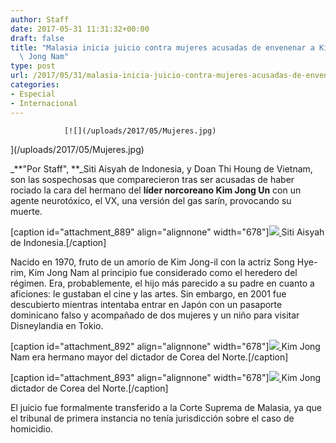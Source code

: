 ```yaml
---
author: Staff
date: 2017-05-31 11:31:32+00:00
draft: false
title: "Malasia inicia juicio contra mujeres acusadas de envenenar a Kim\
  \ Jong Nam"
type: post
url: /2017/05/31/malasia-inicia-juicio-contra-mujeres-acusadas-de-envenenar-a-kim-jong-nam/
categories:
- Especial
- Internacional
---
```



				[![](/uploads/2017/05/Mujeres.jpg)
](/uploads/2017/05/Mujeres.jpg)

_**"Por Staff", **_Siti Aisyah de Indonesia, y Doan Thi Houng de Vietnam, son las sospechosas que comparecieron tras ser acusadas de haber rociado la cara del hermano del **líder norcoreano Kim Jong Un** con un agente neurotóxico, el VX, una versión del gas sarín, provocando su muerte.

[caption id="attachment_889" align="alignnone" width="678"][![](/uploads/2017/05/Siti-Aisyah-de-Indonesia-678x381.jpg)
](/uploads/2017/05/Siti-Aisyah-de-Indonesia.jpg) Siti Aisyah de Indonesia.[/caption]

Nacido en 1970, fruto de un amorío de Kim Jong-il con la actriz Song Hye-rim, Kim Jong Nam al principio fue considerado como el heredero del régimen. Era, probablemente, el hijo más parecido a su padre en cuanto a aficiones: le gustaban el cine y las artes. Sin embargo, en 2001 fue descubierto mientras intentaba entrar en Japón con un pasaporte dominicano falso y acompañado de dos mujeres y un niño para visitar Disneylandia en Tokio.

[caption id="attachment_892" align="alignnone" width="678"][![](/uploads/2017/05/kim-jong-nam-678x381.jpg)
](/uploads/2017/05/kim-jong-nam.jpg) Kim Jong Nam era hermano mayor del dictador de Corea del Norte.[/caption]

[caption id="attachment_893" align="alignnone" width="678"][![](/uploads/2017/05/Kim-Jong-dictador-de-Corea-del-Norte-678x381.jpg)
](/uploads/2017/05/Kim-Jong-dictador-de-Corea-del-Norte.jpg) Kim Jong dictador de Corea del Norte.[/caption]

El juicio fue formalmente transferido a la Corte Suprema de Malasia, ya que el tribunal de primera instancia no tenía jurisdicción sobre el caso de homicidio.		
